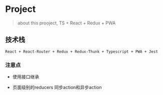 # Project

> about this prooject,  TS + React + Redux + PWA

## 技术栈

    React + React-Router + Redux + Redux-Thunk + Typescript + PWA + Jest

### 注意点

* 使用接口继承

* 页面级别的reducers    同步action和异步action
